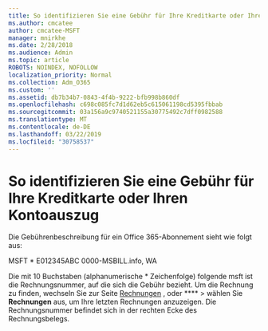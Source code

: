 ```yaml
---
title: So identifizieren Sie eine Gebühr für Ihre Kreditkarte oder Ihren Kontoauszug
ms.author: cmcatee
author: cmcatee-MSFT
manager: mnirkhe
ms.date: 2/28/2018
ms.audience: Admin
ms.topic: article
ROBOTS: NOINDEX, NOFOLLOW
localization_priority: Normal
ms.collection: Adm_O365
ms.custom: ''
ms.assetid: db7b34b7-0843-4f4b-9222-bfb998b860df
ms.openlocfilehash: c698c085fc7d1d62eb5c615061198cd5395fbbab
ms.sourcegitcommit: 03a156a9c9740521155a30775492c7dff0982588
ms.translationtype: MT
ms.contentlocale: de-DE
ms.lasthandoff: 03/22/2019
ms.locfileid: "30758537"
---
```

# <a name="how-to-identify-a-charge-on-your-credit-card-or-bank-statement"></a>So identifizieren Sie eine Gebühr für Ihre Kreditkarte oder Ihren Kontoauszug

Die Gebührenbeschreibung für ein Office 365-Abonnement sieht wie folgt aus:
  
MSFT \* E012345ABC 0000-MSBILL.info, WA
  
Die mit 10 Buchstaben (alphanumerische \* Zeichenfolge) folgende msft ist die Rechnungsnummer, auf die sich die Gebühr bezieht. Um die Rechnung zu finden, wechseln Sie zur Seite [Rechnungen](https://go.microsoft.com/fwlink/p/?linkid=848039) , oder **** \> wählen Sie **Rechnungen** aus, um Ihre letzten Rechnungen anzuzeigen. Die Rechnungsnummer befindet sich in der rechten Ecke des Rechnungsbelegs. 
  

